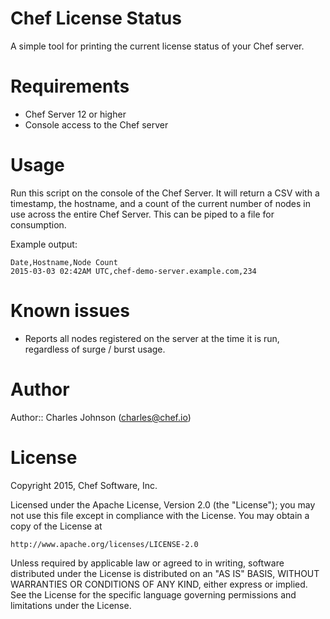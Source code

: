 # Chef License Status
A simple tool for printing the current license status of your Chef server.

# Requirements
- Chef Server 12 or higher
- Console access to the Chef server
 
# Usage
Run this script on the console of the Chef Server. It will return a CSV with a timestamp, the hostname, and a count of the current number of nodes in use across the entire Chef Server. This can be piped to a file for consumption.

Example output:
```
Date,Hostname,Node Count
2015-03-03 02:42AM UTC,chef-demo-server.example.com,234
```

# Known issues
- Reports all nodes registered on the server at the time it is run, regardless of surge / burst usage.

# Author
Author:: Charles Johnson (charles@chef.io)

# License
Copyright 2015, Chef Software, Inc.

Licensed under the Apache License, Version 2.0 (the "License");
you may not use this file except in compliance with the License.
You may obtain a copy of the License at

    http://www.apache.org/licenses/LICENSE-2.0

Unless required by applicable law or agreed to in writing, software
distributed under the License is distributed on an "AS IS" BASIS,
WITHOUT WARRANTIES OR CONDITIONS OF ANY KIND, either express or implied.
See the License for the specific language governing permissions and
limitations under the License.
